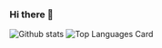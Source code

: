 ### Hi there 👋

![Github stats](https://github-readme-stats.vercel.app/api?username=ViolinLee&theme=highcontrast&show_icons=true&count_private=true)
![Top Languages Card](https://github-readme-stats.vercel.app/api/top-langs/?username=ViolinLee&layout=compact)


<!--
**ViolinLee/ViolinLee** is a ✨ _special_ ✨ repository because its `README.md` (this file) appears on your GitHub profile.

Here are some ideas to get you started:

- 🔭 I’m currently working on ...
- 🌱 I’m currently learning ...
- 👯 I’m looking to collaborate on ...
- 🤔 I’m looking for help with ...
- 💬 Ask me about ...
- 📫 How to reach me: ...
- 😄 Pronouns: ...
- ⚡ Fun fact: ...
-->
